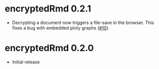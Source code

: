 # encryptedRmd 0.2.1

* Decrypting a document now triggers a file-save in the browser. This fixes
  a bug with embedded ploty graphs ([#10](https://github.com/dirkschumacher/encryptedRmd/issues/10)).

# encryptedRmd 0.2.0

* Initial release
